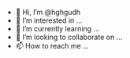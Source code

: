 - 👋 Hi, I’m @hghgudh
- 👀 I’m interested in ...
- 🌱 I’m currently learning ...
- 💞️ I’m looking to collaborate on ...
- 📫 How to reach me ...

<!---
hghgudh/hghgudh is a ✨ special ✨ repository because its `README.md` (this file) appears on your GitHub profile.
You can click the Preview link to take a look at your changes.
--->
